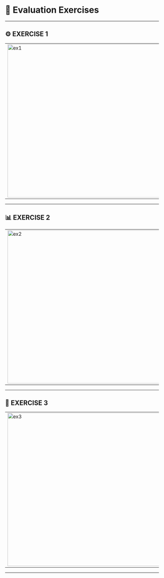 # 🧮 Evaluation Exercises

---

## ⚙️ EXERCISE 1

<table>
  <tr>
    <td><img src="https://github.com/user-attachments/assets/421c5a33-602c-49fe-bc10-478479685392" alt="ex1" width="500"/></td>
    <td><img src="https://github.com/user-attachments/assets/1b7d6263-dd26-4d68-a617-82c8b850d01a" alt="ex11" width="500"/></td>
  </tr>
</table>

---

## 📊 EXERCISE 2

<table>
  <tr>
    <td><img src="https://github.com/user-attachments/assets/c4565e1c-7480-45fe-8fd0-0844c41172fa" alt="ex2" width="500"/></td>
    <td><img src="https://github.com/user-attachments/assets/9798e464-be64-46dd-ad92-5b1e494cb549" alt="ex22" width="500"/></td>
  </tr>
</table>

---

## 💼 EXERCISE 3

<table>
  <tr>
    <td><img src="https://github.com/user-attachments/assets/f8ba83ac-e44e-4bd7-8574-a7244e2f4e37" alt="ex3" width="500"/></td>
    <td><img src="https://github.com/user-attachments/assets/a37dbeed-5431-4876-bac4-0a19e63a6461" alt="ex33" width="500"/></td>
  </tr>
</table>

---

